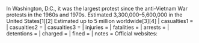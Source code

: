 In Washington, D.C., it was the largest protest since the anti-Vietnam War protests in the 1960s and 1970s. Estimated 3,300,000–5,600,000 in the United States[1][2] Estimated up to 5 million worldwide[3][4] | casualties1 = | casualties2 = | casualties3 = | injuries = | fatalities = | arrests = | detentions = | charged = | fined = | notes = Official websites:
